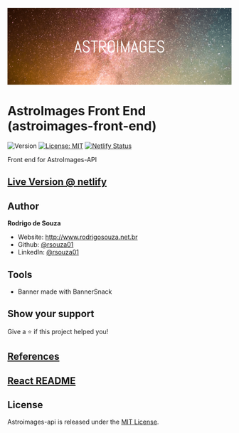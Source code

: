 ![Logo](ASTROIMAGES-FE.png)

AstroImages Front End (astroimages-front-end)
=================================

![Version](https://img.shields.io/badge/version-1.0.0-blue.svg?cacheSeconds=2592000)
[![License: MIT](https://img.shields.io/badge/License-MIT-yellow.svg)](#)
[![Netlify Status](https://api.netlify.com/api/v1/badges/04ae367f-201e-43d8-bf8e-973d39daec1f/deploy-status)](https://app.netlify.com/sites/astroimages/deploys)

Front end for AstroImages-API

## [Live Version @ netlify](https://astroimages.netlify.com/)


## Author

**Rodrigo de Souza**

* Website: http://www.rodrigosouza.net.br
* Github: [@rsouza01](https://github.com/rsouza01)
* LinkedIn: [@rsouza01](https://linkedin.com/in/rsouza01)

## Tools

- Banner made with BannerSnack

## Show your support

Give a ⭐️ if this project helped you!


## [References](REFERENCES.md)
## [React README](README_REACT.md)


License
-------

Astroimages-api is released under the [MIT License](LICENSE).

